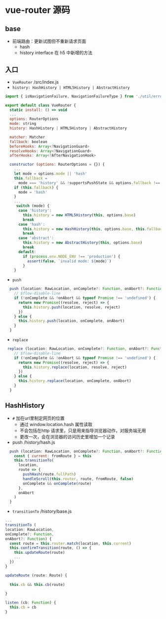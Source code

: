 # vue-router 源码

## base
- 前端路由：更新试图但不重新请求页面
    - hash 
    - history interface 在 h5 中新增的方法

## 入口
- `VueRouter` /src/index.js
- `history: HashHistory | HTML5History | AbstractHistory`
``` js
import { isNavigationFailure, NavigationFailureType } from './util/errors'

export default class VueRouter {
  static install: () => void
  ...
  options: RouterOptions
  mode: string
  history: HashHistory | HTML5History | AbstractHistory

  matcher: Matcher
  fallback: boolean
  beforeHooks: Array<?NavigationGuard>
  resolveHooks: Array<?NavigationGuard>
  afterHooks: Array<?AfterNavigationHook>

  constructor (options: RouterOptions = {}) {
    ...
    let mode = options.mode || 'hash'
    this.fallback =
      mode === 'history' && !supportsPushState && options.fallback !== false
    if (this.fallback) {
      mode = 'hash'
    }
    ...
     switch (mode) {
      case 'history':
        this.history = new HTML5History(this, options.base)
        break
      case 'hash':
        this.history = new HashHistory(this, options.base, this.fallback)
        break
      case 'abstract':
        this.history = new AbstractHistory(this, options.base)
        break
      default:
        if (process.env.NODE_ENV !== 'production') {
          assert(false, `invalid mode: ${mode}`)
        }
    }
```
- `push`
``` js
  push (location: RawLocation, onComplete?: Function, onAbort?: Function) {
    // $flow-disable-line
    if (!onComplete && !onAbort && typeof Promise !== 'undefined') {
      return new Promise((resolve, reject) => {
        this.history.push(location, resolve, reject)
      })
    } else {
      this.history.push(location, onComplete, onAbort)
    }
  }
```
- `replace`
``` js
 replace (location: RawLocation, onComplete?: Function, onAbort?: Function) {
    // $flow-disable-line
    if (!onComplete && !onAbort && typeof Promise !== 'undefined') {
      return new Promise((resolve, reject) => {
        this.history.replace(location, resolve, reject)
      })
    } else {
      this.history.replace(location, onComplete, onAbort)
    }
  }
```

## HashHistory
- `#` 加在url里制定网页的位置
    - 通过 window.location.hash 属性读取
    - 不会包括在http 请求里，只是用来指导浏览器动作，对服务端无用
    - 更改一次，会在浏览器的访问历史里增加一个记录
- push /history/hash.js
``` js
  push (location: RawLocation, onComplete?: Function, onAbort?: Function) {
    const { current: fromRoute } = this
    this.transitionTo(
      location,
      route => {
        pushHash(route.fullPath)
        handleScroll(this.router, route, fromRoute, false)
        onComplete && onComplete(route)
      },
      onAbort
    )
  }
```
- `transitionTo` /history/base.js
``` js
...
transitionTo (
location: RawLocation, 
onComplete?: Function, 
onAbort?: Function) {
  const route = this.router.match(location, this.current)
  this.confirmTransition(route, () => {
    this.updateRoute(route)
    ...
  })
}

updateRoute (route: Route) {
  
  this.cb && this.cb(route)
  
}

listen (cb: Function) {
  this.cb = cb
}
```
